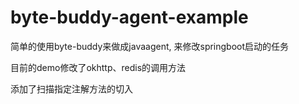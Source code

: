 # byte-buddy-agent-example
简单的使用byte-buddy来做成javaagent, 来修改springboot启动的任务

目前的demo修改了okhttp、redis的调用方法

添加了扫描指定注解方法的切入
